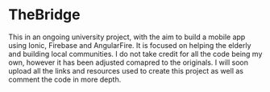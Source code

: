 # TheBridge

This in an ongoing university project, with the aim to build a mobile app using Ionic, Firebase and AngularFire. It is focused on helping the elderly and building local communities.
I do not take credit for all the code being my own, however it has been adjusted comapred to the originals. I will soon upload all the links and resources used to create this project as well as comment the code in more depth. 
